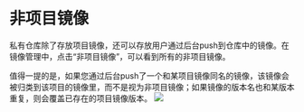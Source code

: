 # 非项目镜像

私有仓库除了存放项目镜像，还可以存放用户通过后台push到仓库中的镜像。在镜像管理中，点击“非项目镜像”，可以看到所有的非项目镜像。

值得一提的是，如果您通过后台push了一个和某项目镜像同名的镜像，该镜像会被归类到该项目的镜像里，而不是视为非项目镜像；如果镜像的版本名也和某版本重复，则会覆盖已存在的项目镜像版本。
![](http://881471b33d4f9.cdn.sohucs.com/q_mini/newproject6.jpg)